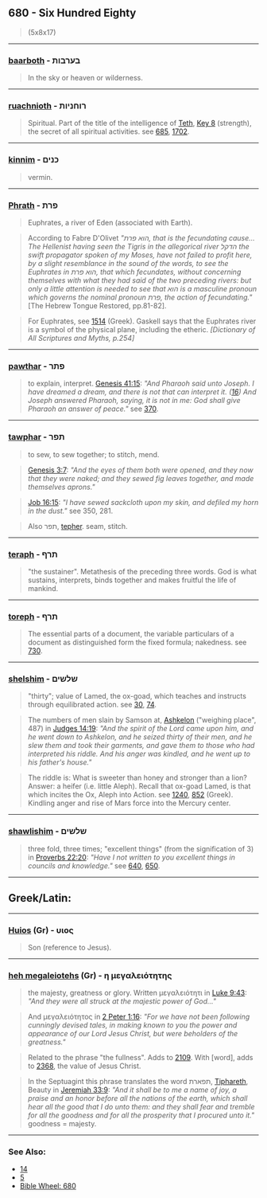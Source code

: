 ## 680 - Six Hundred Eighty
> (5x8x17)

---

### [baarboth](/keys/BORBVTh) - בערבות
> In the sky or heaven or wilderness.

---

### [ruachnioth](/keys/RVChNIVTh) - רוחניות
> Spiritual. Part of the title of the intelligence of [Teth](/keys/T), [Key 8](8) (strength), the secret of all spiritual activities. see [685](685), [1702](1702).

---

### [kinnim](/keys/KNIMf) - כנים
> vermin.

---

### [Phrath](/keys/PRTh) - פרת
> Euphrates, a river of Eden (associated with Earth).

> According to Fabre D'Olivet *"הוא פרת, that is the fecundating cause... The Hellenist having seen the Tigris in the allegorical river הדקל the swift propagator spoken of my Moses, have not failed to profit here, by a slight resemblance in the sound of the words, to see the Euphrates in הוא פרת, that which fecundates, without concerning themselves with what they had said of the two preceding rivers: but only a little attention is needed to see that הוא is a masculine pronoun which governs the nominal pronoun פרת, the action of fecundating."* [The Hebrew Tongue Restored, pp.81-82].

> For Euphrates, see [1514](1514) (Greek). Gaskell says that the Euphrates river is a symbol of the physical plane, including the etheric. *[Dictionary of All Scriptures and Myths, p.254]*

---

### [pawthar](/keys/PThR) - פתר
> to explain, interpret. [Genesis 41:15](http://biblehub.com/genesis/41-15.htm): *"And Pharaoh said unto Joseph. I have dreamed a dream, and there is not that can interpret it. ([16](http://biblehub.com/genesis/41-16.htm)) And Joseph answered Pharaoh, saying, it is not in me: God shall give Pharaoh an answer of peace."* see [370](370).

---

### [tawphar](/keys/ThPR) - תפר
> to sew, to sew together; to stitch, mend.

> [Genesis 3:7](http://biblehub.com/genesis/3-7.htm): *"And the eyes of them both were opened, and they now that they were naked; and they sewed fig leaves together, and made themselves aprons."*

> [Job 16:15](http://biblehub.com/job/16-15.htm): *"I have sewed sackcloth upon my skin, and defiled my horn in the dust."* see 350, 281.

> Also תפר, [tepher](/keys/). seam, stitch.

---

### [teraph](/keys/ThRP) - תרף
> "the sustainer". Metathesis of the preceding three words. God is what sustains, interprets, binds together and makes fruitful the life of mankind.

---

### [toreph](/keys/ThRP) - תרף
> The essential parts of a document, the variable particulars of a document as distinguished form the fixed formula; nakedness. see [730](730).

---

### [shelshim](/keys/ShLShIM) - שלשים
> "thirty"; value of Lamed, the ox-goad, which teaches and instructs through equilibrated action. see [30](30), [74](74).

> The numbers of men slain by Samson at, [Ashkelon](/keys/AShQLVN) ("weighing place", 487) in [Judges 14:19](http://biblehub.com/judges/14-19.htm): *"And the spirit of the Lord came upon him, and he went down to Ashkelon, and he seized thirty of their men, and he slew them and took their garments, and gave them to those who had interpreted his riddle. And his anger was kindled, and he went up to his father's house."*

> The riddle is: What is sweeter than honey and stronger than a lion? Answer: a heifer (i.e. little Aleph). Recall that ox-goad Lamed, is that which incites the Ox, Aleph into Action. see [1240](1240), [852](852) (Greek). Kindling anger and rise of Mars force into the Mercury center.

---

### [shawlishim](/keys/ShLShIM) - שלשים
> three fold, three times; "excellent things" (from the signification of 3) in [Proverbs 22:20](http://biblehub.com/proverbs/22-20.htm): *"Have I not written to you excellent things in councils and knowledge."* see [640](640), [650](650).

---

## Greek/Latin:

---

### [Huios](/greek?word=uios) (Gr) - υιος
> Son (reference to Jesus).

---

### [heh megaleiotehs](/greek?word=h+megaleioThs) (Gr) - η μεγαλειότητης
> the majesty, greatness or glory. Written μεγαλειότητι in [Luke 9:43](http://biblehub.com/luke/9-43.htm): *"And they were all struck at the majestic power of God..."*

> And μεγαλειότητος in [2 Peter 1:16](http://biblehub.com/2_peter/1-16.htm): *"For we have not been following cunningly devised tales, in making known to you the power and appearance of our Lord Jesus Christ, but were beholders of the greatness."*

> Related to the phrase "the fullness". Adds to [2109](2109). With [word], adds to [2368](2368), the value of Jesus Christ.

> In the Septuagint this phrase translates the word תפארת, [Tiphareth](/keys/ThPARTh), Beauty in [Jeremiah 33:9](http://biblehub.com/jeremiah/33-9.htm): *"And it shall be to me a name of joy, a praise and an honor before all the nations of the earth, which shall hear all the good that I do unto them: and they shall fear and tremble for all the goodness and for all the prosperity that I procured unto it."* goodness = majesty.

---

### See Also:

- [14](14)
- [5](5)
- [Bible Wheel: 680](https://www.biblewheel.com//GR/GR_Database.php?SearchBy_Gematria=680)
